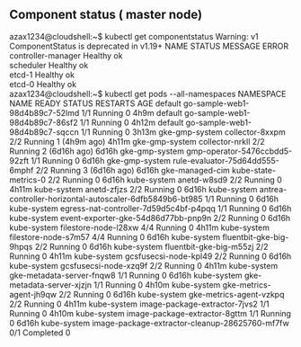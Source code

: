 ## Component status ( master node)

azax1234@cloudshell:~$ kubectl get componentstatus
Warning: v1 ComponentStatus is deprecated in v1.19+
NAME                 STATUS    MESSAGE   ERROR
controller-manager   Healthy   ok        
scheduler            Healthy   ok        
etcd-1               Healthy   ok        
etcd-0               Healthy   ok        
azax1234@cloudshell:~$ kubectl get pods --all-namespaces
NAMESPACE         NAME                                                       READY   STATUS      RESTARTS        AGE
default           go-sample-web1-98d4b89c7-52lmd                             1/1     Running     0               4h9m
default           go-sample-web1-98d4b89c7-86sf2                             1/1     Running     0               4h12m
default           go-sample-web1-98d4b89c7-sqccn                             1/1     Running     0               3h13m
gke-gmp-system    collector-8xxpm                                            2/2     Running     1 (4h9m ago)    4h11m
gke-gmp-system    collector-nrkll                                            2/2     Running     2 (6d16h ago)   6d16h
gke-gmp-system    gmp-operator-5476ccbdd5-92zft                              1/1     Running     0               6d16h
gke-gmp-system    rule-evaluator-75d64dd555-6mphf                            2/2     Running     3 (6d16h ago)   6d16h
gke-managed-cim   kube-state-metrics-0                                       2/2     Running     0               6d16h
kube-system       anetd-w8sd9                                                2/2     Running     0               4h11m
kube-system       anetd-zfjzs                                                2/2     Running     0               6d16h
kube-system       antrea-controller-horizontal-autoscaler-6dfb5849b6-bt985   1/1     Running     0               6d16h
kube-system       egress-nat-controller-7d59d5c4bf-p4pqq                     1/1     Running     0               6d16h
kube-system       event-exporter-gke-54d86d77bb-pnp9n                        2/2     Running     0               6d16h
kube-system       filestore-node-l28xw                                       4/4     Running     0               4h11m
kube-system       filestore-node-s7m57                                       4/4     Running     0               6d16h
kube-system       fluentbit-gke-big-9hpqs                                    2/2     Running     0               6d16h
kube-system       fluentbit-gke-big-m55zj                                    2/2     Running     0               4h11m
kube-system       gcsfusecsi-node-kpl49                                      2/2     Running     0               6d16h
kube-system       gcsfusecsi-node-xzq9f                                      2/2     Running     0               4h11m
kube-system       gke-metadata-server-fnqw8                                  1/1     Running     0               6d16h
kube-system       gke-metadata-server-xjzjn                                  1/1     Running     0               4h10m
kube-system       gke-metrics-agent-jh9qw                                    2/2     Running     0               6d16h
kube-system       gke-metrics-agent-vzkpq                                    2/2     Running     0               4h11m
kube-system       image-package-extractor-7jvs2                              1/1     Running     0               4h10m
kube-system       image-package-extractor-8gttm                              1/1     Running     0               6d16h
kube-system       image-package-extractor-cleanup-28625760-mf7fw             0/1     Completed   0          